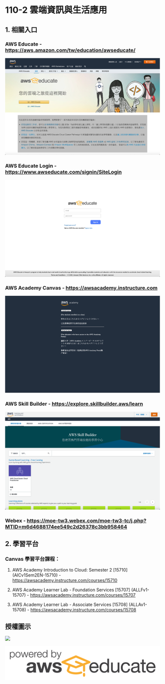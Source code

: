 # 110-2 雲端資訊與生活應用

## 1. 相關入口

### AWS Educate - https://aws.amazon.com/tw/education/awseducate/

![](https://github.com/ycwang812/VNU/blob/master/109-1_AWS雲端運算與服務/images/AWS%20Educate.png)

### AWS Educate Login - https://www.awseducate.com/signin/SiteLogin

![](https://github.com/ycwang812/VNU/blob/master/109-1_AWS雲端運算與服務/images/AWS%20Educate%20Login.png)

### AWS Academy Canvas - https://awsacademy.instructure.com

![](https://github.com/ycwang812/VNU/blob/master/109-1_AWS雲端運算與服務/images/AWS%20Academy%20Canvas.png)

### AWS Skill Builder - https://explore.skillbuilder.aws/learn

![](https://github.com/ycwang812/VNU/blob/master/110-2_雲端資訊與生活應用/images/AWS%20Skill%20Builder.png)

### Webex - https://moe-tw3.webex.com/moe-tw3-tc/j.php?MTID=m6d4688174ee549c2d26378c3bb958464

## 2. 學習平台

### Canvas 學習平台課程：

1. AWS Academy Introduction to Cloud: Semester 2 [15710] (AICv1Sem2EN-15710) - https://awsacademy.instructure.com/courses/15710

2. AWS Academy Learner Lab - Foundation Services [15707] (ALLFv1-15707) - https://awsacademy.instructure.com/courses/15707

3. AWS Academy Learner Lab - Associate Services [15708] (ALLAv1-15708) - https://awsacademy.instructure.com/courses/15708

## 授權圖示

![](https://github.com/ycwang812/AWS-Academy/blob/master/images/AWS%20Academy%20Accredited%20Instructor.png)

![](https://github.com/ycwang812/AWS-Educate/blob/master/images/poweredby_AWSEducate.png)
